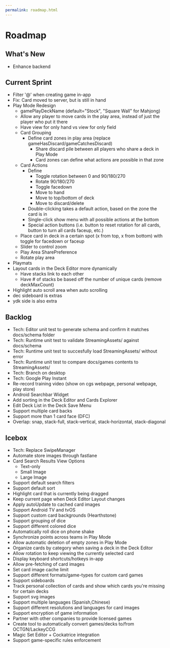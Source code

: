 ```yaml
---
permalink: roadmap.html
---
```


# Roadmap

## What's New
- Enhance backend

## Current Sprint
- Filter '@' when creating game in-app
- Fix: Card moved to server, but is still in hand
- Play Mode Redesign
  - gamePlayDeckName (default="Stock", "Square Wall" for Mahjong)
  - Allow any player to move cards in the play area, instead of just the player who put it there
  - Have view for only hand vs view for only field
  - Card Grouping
    - Define card zones in play area (replace gameHasDiscard/gameCatchesDiscard)
      - Share discard pile between all players who share a deck in Play Mode
      - Card zones can define what actions are possible in that zone
  - Card Actions
    - Define
      - Toggle rotation between 0 and 90/180/270
      - Rotate 90/180/270
      - Toggle facedown
      - Move to hand
      - Move to top/bottom of deck
      - Move to discard/delete
    - Double-clicking takes a default action, based on the zone the card is in
    - Single-click show menu with all possible actions at the bottom
    - Special action buttons (i.e. button to reset rotation for all cards, button to turn all cards faceup, etc.)
  - Place card in deck in a certain spot (x from top, x from bottom) with toggle for facedown or faceup
  - Slider to control zoom
  - Play Area SharePreference
  - Rotate play area
- Playmats
- Layout cards in the Deck Editor more dynamically
  - Have stacks link to each other
  - Have # of stacks be based off the number of unique cards (remove deckMaxCount)
- Highlight auto scroll area when auto scrolling
- dec sideboard is extras
- ydk side is also extra

## Backlog
- Tech: Editor unit test to generate schema and confirm it matches docs/schema folder
- Tech: Runtime unit test to validate StreamingAssets/ against docs/schema
- Tech: Runtime unit test to succesfully load StreamingAssets/ without error
- Tech: Runtime unit test to compare docs/games contents to StreamingAssets/
- Tech: Branch on desktop
- Tech: Google Play Instant
- Re-record training video (show on cgs webpage, personal webpage, play store)
- Android Searchbar Widget
- Add sorting in the Deck Editor and Cards Explorer
- Edit Deck List in the Deck Save Menu
- Support multiple card backs
- Support more than 1 card face (DFC)
- Overlap: snap, stack-full, stack-vertical, stack-horizontal, stack-diagonal

## Icebox
- Tech: Replace SwipeManager
- Automate store images through fastlane
- Card Search Results View Options
  - Text-only
  - Small Image
  - Large Image
- Support default search filters
- Support default sort
- Highlight card that is currently being dragged
- Keep current page when Deck Editor Layout changes
- Apply autoUpdate to cached card images
- Support Android TV and tvOS
- Support custom card backgrounds (Hearthstone)
- Support grouping of dice
- Support different colored dice
- Automatically roll dice on phone shake
- Synchronize points across teams in Play Mode
- Allow automatic deletion of empty zones in Play Mode
- Organize cards by category when saving a deck in the Deck Editor
- Allow rotation to keep viewing the currently selected card
- Display keyboard shortcuts/hotkeys in-app
- Allow pre-fetching of card images
- Set card image cache limit
- Support different formats/game-types for custom card games
- Support sideboards
- Track personal collection of cards and show which cards you're missing for certain decks
- Support svg images
- Support multiple languages (Spanish,Chinese)
- Support different resolutions and languages for card images
- Support encryption of game information
- Partner with other companies to provide licensed games
- Create tool to automatically convert games/decks to/from OCTGN/LackeyCCG
- Magic Set Editor + Cockatrice integration
- Support game-specific rules enforcement

